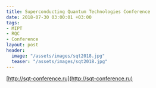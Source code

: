 ```yaml
---
title: Superconducting Quantum Technologies Conference
date: 2018-07-30 03:00:01 +03:00
tags:
- MIPT
- RQC
- Conference
layout: post
header:
  image: "/assets/images/sqt2018.jpg"
  teaser: "/assets/images/sqt2018.jpg"
---
```


[http://sqt-conference.ru](http://sqt-conference.ru)
